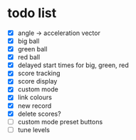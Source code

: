 # todo list
- [x] angle -> acceleration vector
- [x] big ball
- [x] green ball
- [x] red ball
- [x] delayed start times for big, green, red
- [x] score tracking
- [x] score display
- [x] custom mode
- [x] link colours
- [x] new record
- [x] delete scores?
- [ ] custom mode preset buttons
- [ ] tune levels